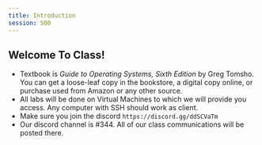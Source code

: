 ```yaml
---
title: Introduction
session: S00
---
```


## Welcome To Class!
* Textbook is *Guide to Operating Systems, Sixth Edition* by Greg Tomsho. You can get a loose-leaf copy in the bookstore, a digital copy online, or purchase used from Amazon or any other source.
* All labs will be done on Virtual Machines to which we will provide you access. Any computer with SSH should work as client.
* Make sure you join the discord `https://discord.gg/ddSCVaTm`
* Our discord channel is #344. All of our class communications will be posted there.
